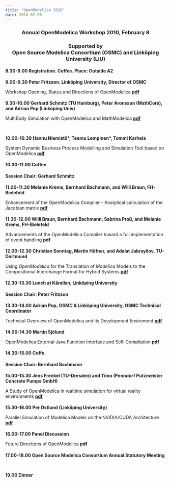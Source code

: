 ```yaml
---
title: "OpenModelica 2010"
date: 2010-02-08
---
```

<h3 style="text-align: center;">Annual OpenModelica Workshop 2010, February 8</h3>
<h3 style="text-align: center;">Supported by<br />Open Source Modelica Consortium (OSMC) and Linköping University (LiU)</h3>
<p style="margin-top: 0.19in; margin-bottom: 0.04in;"><strong>8.30-9.00 Registration. Coffee. Place: Outside A2</strong></p>
<p style="margin-top: 0.19in; margin-bottom: 0.04in;"><strong>9.00-9.30 Peter Fritzson. Linköping University, Director of OSMC</strong></p>
<p style="margin-bottom: 0in;">Workshop Opening, Status and Directions of OpenModelica <a href="http://www.ida.liu.se/%7Epetfr/OpenModelica2010talks/100208-Talk1-Peter-Fritzson-OpenModelicaWorkshopOpening.pdf"><strong>pdf</strong></a></p>
<p style="margin-top: 0.19in; margin-bottom: 0.04in;"><strong>9.30-10.00 </strong><strong>Gerhard Schmitz (TU Hamburg), Peter Aronsson (MathCore), and Adrian Pop (Linköping Univ) </strong></p>
<p style="margin-bottom: 0in;">MultiBody Simulation with OpenModelica and MathModelica <a href="http://www.ida.liu.se/%7Epetfr/OpenModelica2010talks/100208-Talk2-Schmitz-Aronsson-Pop-Libraries-MultiBody-with-OpenModelica-MathModelica.pdf"><strong>pdf</strong></a></p>
<p style="margin-bottom: 0in;">&nbsp;</p>
<p style="margin-bottom: 0in;"><span><strong>10.00-10.30 </strong></span><span><strong>Hannu Niemistö*, Teemu Lempinen*, Tommi Karhela</strong></span></p>
<p style="margin-bottom: 0in;">System Dynamic Business Process Modelling and Simulation Tool based on OpenModelica <a href="http://www.ida.liu.se/%7Epetfr/OpenModelica2010talks/100208-Talk3-Hannu-Niemist%f6-SystemDynamicBusinessProcessModellingSimulation.pdf"><strong>pdf</strong></a></p>
<p style="margin-top: 0.19in; margin-bottom: 0.04in;"><strong>10.30-11.00 Coffee</strong></p>
<p style="margin-top: 0.19in; margin-bottom: 0.04in;"><strong>Session Chair:&nbsp;Gerhard Schmitz</strong></p>
<p style="margin-top: 0.19in; margin-bottom: 0.04in;"><strong>11.00-11.30 </strong><strong>Melanie Krems, Bernhard Bachmann, and Willi Braun, FH-Bielefeld </strong></p>
<p style="margin-bottom: 0in;">Enhancement of the OpenModelica Compiler – Analytical calculation of the Jacobian matrix <a href="http://www.ida.liu.se/%7Epetfr/OpenModelica2010talks/100208-Talk4-MelanieKrems-Analyticalcalculationo%20theJacobianmatrix.pdf"><strong>pdf</strong></a></p>
<p style="margin-top: 0.19in; margin-bottom: 0.04in;"><strong>11.30-12.00 </strong><strong>Willi Braun, Bernhard Bachmann, Sabrina Proß, and Melanie Krems</strong><strong>, </strong><strong>FH-Bielefeld</strong></p>
<p style="margin-bottom: 0in;">Advancements of the OpenModelica Compiler toward a full implementation of event handling <a href="http://www.ida.liu.se/%7Epetfr/OpenModelica2010talks/100208-Talk5-WilliBraun-eventhandling.pdf"><strong>pdf</strong></a></p>
<p style="margin-top: 0.19in; margin-bottom: 0.04in;"><strong>12.00-12.30 </strong><strong>Christian Sonntag, Martin Hüfner, and Adalat Jabrayilov, TU-Dortmund</strong></p>
<p style="margin-bottom: 0in;">Using <em>OpenModelica </em>for the Translation of <em>Modelica </em>Models to the Compositional Interchange Format for Hybrid Systems <a href="http://www.ida.liu.se/%7Epetfr/OpenModelica2010talks/100208-Talk6-Hufner-Sonntag_MultiformOpenModelica.pdf"><strong>pdf</strong></a></p>
<p style="margin-top: 0.19in; margin-bottom: 0.04in;"><strong>12.30-13.30 Lunch at Kårallen, Linköping University</strong></p>
<p style="margin-top: 0.19in; margin-bottom: 0.04in;"><strong>Session&nbsp;Chair: Peter Fritzson</strong></p>
<p style="margin-top: 0.19in; margin-bottom: 0.04in;"><strong>13.30-14.00 Adrian Pop, OSMC &amp; Linköping University, OSMC Technical Coordinator</strong></p>
<p style="margin-bottom: 0in;">Technical Overview of OpenModelica and its Development Enviroment <a href="http://www.ida.liu.se/%7Epetfr/OpenModelica2010talks/100208-Talk7-Adrian-Pop-OpenModelica-Technical-overview.pdf"><strong>pdf</strong></a></p>
<p style="margin-top: 0.19in; margin-bottom: 0.04in;"><strong>14.00-14.30 </strong><strong>Martin Sjölund</strong></p>
<p style="margin-bottom: 0in;">OpenModelica External Java Function Interface and Self-Compilation <a href="http://www.ida.liu.se/%7Epetfr/OpenModelica2010talks/100208-Talk8-Martin-Sj%f6lund-java-Modelica.pdf"><strong>pdf</strong></a></p>
<p style="margin-top: 0.19in; margin-bottom: 0.04in;"><strong>14.30-15.00 Coffe</strong></p>
<p style="margin-top: 0.19in; margin-bottom: 0.04in;"><strong>Session Chair:&nbsp;Bernhard Bachmann</strong></p>
<p style="margin-top: 0.19in; margin-bottom: 0.04in;"><strong>15.00-15.30 </strong><strong>Jens Frenkel </strong><strong>(TU-Dresden) </strong><strong>and Timo (Penndorf Putzmeister Concrete Pumps GmbH)</strong></p>
<p style="margin-bottom: 0in;">A Study of OpenModelica in realtime simulation for virtual reality environments <a href="http://www.ida.liu.se/%7Epetfr/OpenModelica2010talks/100208-Talk9-penndorf_frenkel-OpenModelica-Realtimesimulation.pdf"><strong>pdf</strong></a></p>
<p style="margin-top: 0.19in; margin-bottom: 0.04in;"><strong>15.30-16.00 </strong><strong>Per Östlund (Linköping University)</strong></p>
<p style="margin-bottom: 0in;">Parallel Simulation of Modelica Models on the NVIDIA/CUDA Architecture <a href="http://www.ida.liu.se/%7Epetfr/OpenModelica2010talks/100208-Talk10-Per-%d6stlund-Parallel-Modelica-on-Nvidia.pdf"><strong>pdf</strong></a></p>
<p style="margin-top: 0.19in; margin-bottom: 0.04in;"><strong>16.00-17.00 Panel Discussion</strong></p>
<p style="margin-bottom: 0in;">Future Directions of OpenModelica <a href="http://www.ida.liu.se/%7Epetfr/OpenModelica2010talks/100208-Talk11-Discussion-notes-Future-of-OpenModelica.txt"><strong>pdf</strong></a></p>
<p style="margin-top: 0.19in; margin-bottom: 0in;"><strong>17.00-18.00 Open Source Modelica Consortium Annual Statutory Meeting</strong></p>
<p style="margin-bottom: 0in;" align="right">&nbsp;</p>
<p style="margin-bottom: 0in;"><strong>19.00 Dinner</strong></p>
<p style="margin-bottom: 0in;">&nbsp;</p>
